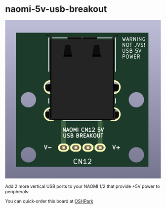 # naomi-5v-usb-breakout

![PCB render](board.png)

Add 2 more vertical USB ports to your NAOMI 1/2 that provide +5V power to peripherals:

You can quick-order this board at [OSHPark](https://oshpark.com/shared_projects/ygh3cXod)
